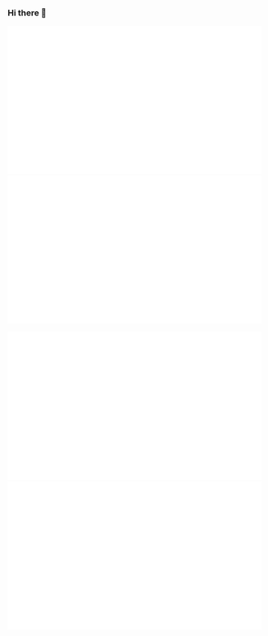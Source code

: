 ### Hi there 👋
![](https://raw.githubusercontent.com/cardiacdev/github-stats/master/generated/overview.svg#gh-dark-mode-only)
![](https://raw.githubusercontent.com/cardiacdev/github-stats/master/generated/overview.svg#gh-light-mode-only)

![](https://raw.githubusercontent.com/cardiacdev/github-stats/master/generated/languages.svg#gh-dark-mode-only)
![](https://raw.githubusercontent.com/cardiacdev/github-stats/master/generated/languages.svg#gh-light-mode-only)

<!--
**cardiacdev/cardiacdev** is a ✨ _special_ ✨ repository because its `README.md` (this file) appears on your GitHub profile.

Here are some ideas to get you started:

- 🔭 I’m currently working on ...
- 🌱 I’m currently learning ...
- 👯 I’m looking to collaborate on ...
- 🤔 I’m looking for help with ...
- 💬 Ask me about ...
- 📫 How to reach me: ...
- 😄 Pronouns: ...
- ⚡ Fun fact: ...
-->
